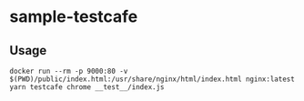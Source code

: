 # sample-testcafe

## Usage

```
docker run --rm -p 9000:80 -v $(PWD)/public/index.html:/usr/share/nginx/html/index.html nginx:latest
yarn testcafe chrome __test__/index.js
```
